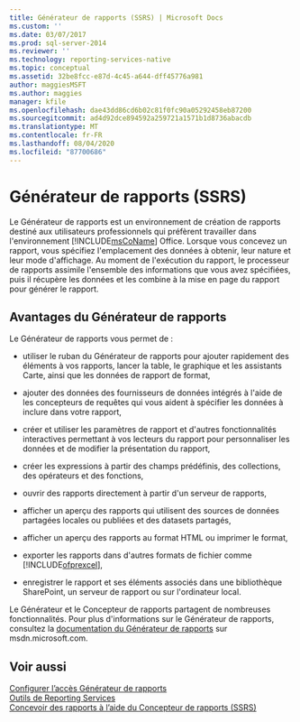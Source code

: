 ```yaml
---
title: Générateur de rapports (SSRS) | Microsoft Docs
ms.custom: ''
ms.date: 03/07/2017
ms.prod: sql-server-2014
ms.reviewer: ''
ms.technology: reporting-services-native
ms.topic: conceptual
ms.assetid: 32be8fcc-e87d-4c45-a644-dff45776a981
author: maggiesMSFT
ms.author: maggies
manager: kfile
ms.openlocfilehash: dae43dd86cd6b02c81f0fc90a05292458eb87200
ms.sourcegitcommit: ad4d92dce894592a259721a1571b1d8736abacdb
ms.translationtype: MT
ms.contentlocale: fr-FR
ms.lasthandoff: 08/04/2020
ms.locfileid: "87700686"
---
```

# <a name="report-builder-ssrs"></a>Générateur de rapports (SSRS)
  Le Générateur de rapports est un environnement de création de rapports destiné aux utilisateurs professionnels qui préfèrent travailler dans l'environnement [!INCLUDE[msCoName](../../includes/msconame-md.md)] Office. Lorsque vous concevez un rapport, vous spécifiez l'emplacement des données à obtenir, leur nature et leur mode d'affichage. Au moment de l'exécution du rapport, le processeur de rapports assimile l'ensemble des informations que vous avez spécifiées, puis il récupère les données et les combine à la mise en page du rapport pour générer le rapport.  
  
## <a name="benefits-of-report-builder"></a>Avantages du Générateur de rapports  
 Le Générateur de rapports vous permet de :  
  
-   utiliser le ruban du Générateur de rapports pour ajouter rapidement des éléments à vos rapports, lancer la table, le graphique et les assistants Carte, ainsi que les données de rapport de format,  
  
-   ajouter des données des fournisseurs de données intégrés à l'aide de les concepteurs de requêtes qui vous aident à spécifier les données à inclure dans votre rapport,  
  
-   créer et utiliser les paramètres de rapport et d'autres fonctionnalités interactives permettant à vos lecteurs du rapport pour personnaliser les données et de modifier la présentation du rapport,  
  
-   créer les expressions à partir des champs prédéfinis, des collections, des opérateurs et des fonctions,  
  
-   ouvrir des rapports directement à partir d'un serveur de rapports,  
  
-   afficher un aperçu des rapports qui utilisent des sources de données partagées locales ou publiées et des datasets partagés,  
  
-   afficher un aperçu des rapports au format HTML ou imprimer le format,  
  
-   exporter les rapports dans d'autres formats de fichier comme [!INCLUDE[ofprexcel](../../includes/ofprexcel-md.md)],  
  
-   enregistrer le rapport et ses éléments associés dans une bibliothèque SharePoint, un serveur de rapport ou sur l'ordinateur local.  
  
 Le Générateur et le Concepteur de rapports partagent de nombreuses fonctionnalités. Pour plus d'informations sur le Générateur de rapports, consultez la [documentation du Générateur de rapports](https://go.microsoft.com/fwlink/?LinkId=154494) sur msdn.microsoft.com.  
  
## <a name="see-also"></a>Voir aussi  
 [Configurer l’accès Générateur de rapports](../report-server/configure-report-builder-access.md)   
 [Outils de Reporting Services](reporting-services-tools.md)   
 [Concevoir des rapports à l’aide du Concepteur de rapports &#40;SSRS&#41;](design-reporting-services-paginated-reports-with-report-designer-ssrs.md)  
  
  
